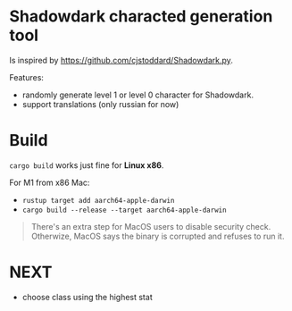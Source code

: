# Shadowdark characted generation tool

Is inspired by https://github.com/cjstoddard/Shadowdark.py.

Features:
- randomly generate level 1 or level 0 character for Shadowdark.
- support translations (only russian for now)

# Build

`cargo build` works just fine for **Linux x86**.

For M1 from x86 Mac:
- `rustup target add aarch64-apple-darwin`
- `cargo build --release --target aarch64-apple-darwin`

> There's an extra step for MacOS users to disable security check.
> Otherwize, MacOS says the binary is corrupted and refuses to run it.

# NEXT

- choose class using the highest stat